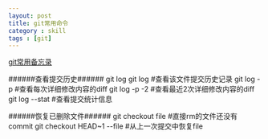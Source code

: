 ```yaml
---
layout: post
title: git常用命令
category : skill
tags : [git]
---
```


[git常用备忘录](http://robbinfan.com/blog/34/git-common-command)

######查看提交历史######
	git log
	git log <file> #查看该文件提交历史记录
	git log -p <file> #查看每次详细修改内容的diff
	git log -p <file> -2 #查看最近2次详细修改内容的diff
	git log --stat #查看提交统计信息

######恢复已删除文件######
	git checkout file #直接rm的文件还没有commit
	git checkout HEAD~1 --file #从上一次提交中恢复file